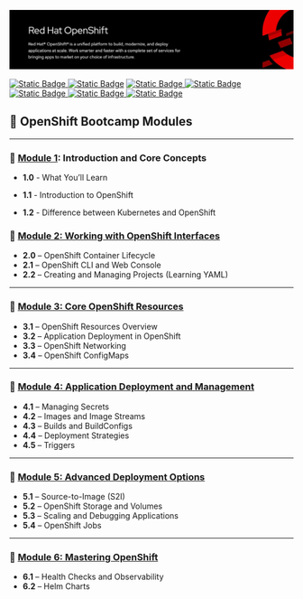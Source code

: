 ![OpenShift Banner](images/openshift-banner.webp)

[![Static Badge](https://img.shields.io/badge/Agenda-green?style=flat&logoSize=auto)
](https://github.com/ocp-workshop-wf/bootcamp/blob/main/Agenda.md)  [![Static Badge](https://img.shields.io/badge/PreRequisites-blue?style=flat&logoSize=auto&link=[https%3A%2F%2Fgithub.com%2Focp-workshop-wf%2Fbootcamp%2Fblob%2Fmain%2Fprerequisites.md])](https://github.com/ocp-workshop-wf/bootcamp/blob/main/prerequisites.md)   [![Static Badge](https://img.shields.io/badge/CheatSheet-purple?style=flat&logoSize=auto)
](https://github.com/ocp-workshop-wf/bootcamp/blob/main/CheatSheet.md)  [![Static Badge](https://img.shields.io/badge/OCP-CLI-red?style=flat&logoSize=auto)
](https://github.com/ocp-workshop-wf/bootcamp/blob/main/ocpcli-cheatsheet.md)   [![Static Badge](https://img.shields.io/badge/Labs-maroon?style=flat&logoSize=auto)
](https://github.com/ocp-workshop-wf/bootcamp/tree/main/labs-repo)
[![Static Badge](https://img.shields.io/badge/RedHat-OpenShift-maroon?style=flat&logo=Redhat&logoSize=auto)
](https://docs.redhat.com/en/documentation/openshift_container_platform/4.19)   [![Static Badge](https://img.shields.io/badge/Kubernetes-black?style=flat&logo=Kubernetes&logoSize=auto)
](https://kubernetes.io/docs/home/)


## 🔴  OpenShift Bootcamp Modules

---

### 🔹 [Module 1](https://github.com/ocp-workshop-wf/bootcamp/tree/main/module1): Introduction and Core Concepts 

- **1.0**  - What You’ll Learn 

- **1.1** - Introduction to OpenShift

- **1.2** - Difference between Kubernetes and OpenShift




### 🔹 [Module 2: Working with OpenShift Interfaces](https://github.com/ocp-workshop-wf/bootcamp/tree/main/module2)

- **2.0** – OpenShift Container Lifecycle  
- **2.1** – OpenShift CLI and Web Console  
- **2.2** – Creating and Managing Projects (Learning YAML)

---

### 🔹 [Module 3: Core OpenShift Resources](https://github.com/ocp-workshop-wf/bootcamp/tree/main/module3)

- **3.1** – OpenShift Resources Overview  
- **3.2** – Application Deployment in OpenShift  
- **3.3** – OpenShift Networking  
- **3.4** – OpenShift ConfigMaps

---

### 🔹 [Module 4: Application Deployment and Management](https://github.com/ocp-workshop-wf/bootcamp/tree/main/module4)

- **4.1** – Managing Secrets  
- **4.2** – Images and Image Streams  
- **4.3** – Builds and BuildConfigs  
- **4.4** – Deployment Strategies  
- **4.5** – Triggers

---

### 🔹 [Module 5: Advanced Deployment Options](https://github.com/ocp-workshop-wf/bootcamp/tree/main/module5)

- **5.1** – Source-to-Image (S2I)  
- **5.2** – OpenShift Storage and Volumes  
- **5.3** – Scaling and Debugging Applications  
- **5.4** – OpenShift Jobs

---

### 🔹 [Module 6: Mastering OpenShift](https://github.com/ocp-workshop-wf/bootcamp/tree/main/module6)

- **6.1** – Health Checks and Observability  
- **6.2** – Helm Charts
